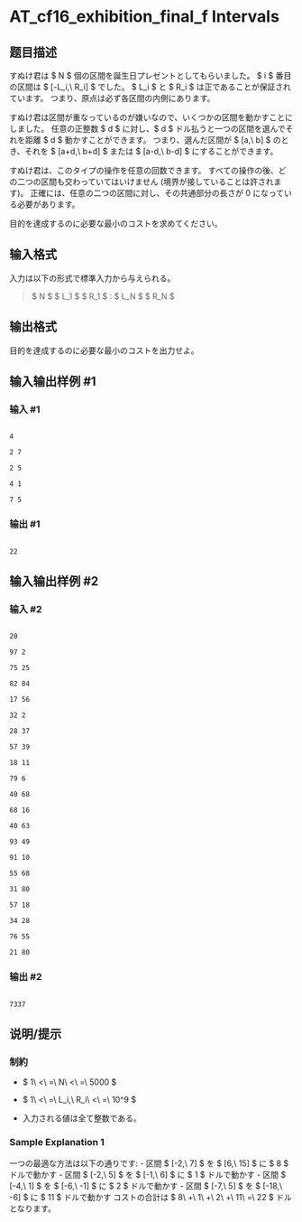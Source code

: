 # AT_cf16_exhibition_final_f Intervals

## 题目描述

[problemUrl]: https://atcoder.jp/contests/cf16-exhibition-final/tasks/cf16_exhibition_final_f

すぬけ君は $ N $ 個の区間を誕生日プレゼントとしてもらいました。 $ i $ 番目の区間は $ [-L_i,\ R_i] $ でした。 $ L_i $ と $ R_i $ は正であることが保証されています。 つまり、原点は必ず各区間の内側にあります。

すぬけ君は区間が重なっているのが嫌いなので、いくつかの区間を動かすことにしました。 任意の正整数 $ d $ に対し、$ d $ ドル払うと一つの区間を選んでそれを距離 $ d $ 動かすことができます。 つまり、選んだ区間が $ [a,\ b] $ のとき、それを $ [a+d,\ b+d] $ または $ [a-d,\ b-d] $ にすることができます。

すぬけ君は、このタイプの操作を任意の回数できます。 すべての操作の後、どの二つの区間も交わっていてはいけません (境界が接していることは許されます)。 正確には、任意の二つの区間に対し、その共通部分の長さが 0 になっている必要があります。

目的を達成するのに必要な最小のコストを求めてください。

## 输入格式

入力は以下の形式で標準入力から与えられる。

> $ N $ $ L_1 $ $ R_1 $ : $ L_N $ $ R_N $

## 输出格式

目的を達成するのに必要な最小のコストを出力せよ。

## 输入输出样例 #1

### 输入 #1

```
4
2 7
2 5
4 1
7 5
```

### 输出 #1

```
22
```

## 输入输出样例 #2

### 输入 #2

```
20
97 2
75 25
82 84
17 56
32 2
28 37
57 39
18 11
79 6
40 68
68 16
40 63
93 49
91 10
55 68
31 80
57 18
34 28
76 55
21 80
```

### 输出 #2

```
7337
```

## 说明/提示

### 制約

- $ 1\ <\ =\ N\ <\ =\ 5000 $
- $ 1\ <\ =\ L_i,\ R_i\ <\ =\ 10^9 $
- 入力される値は全て整数である。

### Sample Explanation 1

一つの最適な方法は以下の通りです: - 区間 $ [-2,\ 7] $ を $ [6,\ 15] $ に $ 8 $ ドルで動かす - 区間 $ [-2,\ 5] $ を $ [-1,\ 6] $ に $ 1 $ ドルで動かす - 区間 $ [-4,\ 1] $ を $ [-6,\ -1] $ に $ 2 $ ドルで動かす - 区間 $ [-7,\ 5] $ を $ [-18,\ -6] $ に $ 11 $ ドルで動かす コストの合計は $ 8\ +\ 1\ +\ 2\ +\ 11\ =\ 22 $ ドルとなります。